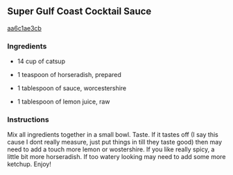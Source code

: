 ## Super Gulf Coast Cocktail Sauce

[aa6c1ae3cb](http://www.food.com/recipe/super-gulf-coast-cocktail-sauce-123492)

### Ingredients

 - 14 cup of catsup

 - 1 teaspoon of horseradish, prepared

 - 1 tablespoon of sauce, worcestershire

 - 1 tablespoon of lemon juice, raw

### Instructions

Mix all ingredients together in a small bowl. Taste. If it tastes off (I say this cause I dont really measure, just put things in till they taste good) then may need to add a touch more lemon or wostershire. If you like really spicy, a little bit more horseradish. If too watery looking may need to add some more ketchup. Enjoy!